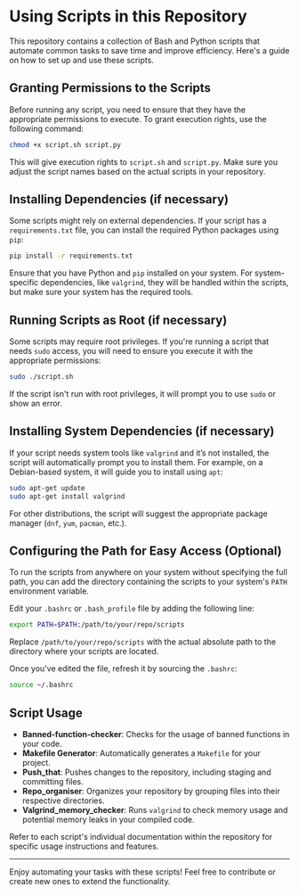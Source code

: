 
# Using Scripts in this Repository

This repository contains a collection of Bash and Python scripts that automate common tasks to save time and improve efficiency. Here's a guide on how to set up and use these scripts.

## Granting Permissions to the Scripts

Before running any script, you need to ensure that they have the appropriate permissions to execute. To grant execution rights, use the following command:

```bash
chmod +x script.sh script.py
```

This will give execution rights to `script.sh` and `script.py`. Make sure you adjust the script names based on the actual scripts in your repository.

## Installing Dependencies (if necessary)

Some scripts might rely on external dependencies. If your script has a `requirements.txt` file, you can install the required Python packages using `pip`:

```bash
pip install -r requirements.txt
```

Ensure that you have Python and `pip` installed on your system. For system-specific dependencies, like `valgrind`, they will be handled within the scripts, but make sure your system has the required tools.

## Running Scripts as Root (if necessary)

Some scripts may require root privileges. If you're running a script that needs `sudo` access, you will need to ensure you execute it with the appropriate permissions:

```bash
sudo ./script.sh
```

If the script isn't run with root privileges, it will prompt you to use `sudo` or show an error.

## Installing System Dependencies (if necessary)

If your script needs system tools like `valgrind` and it’s not installed, the script will automatically prompt you to install them. For example, on a Debian-based system, it will guide you to install using `apt`:

```bash
sudo apt-get update
sudo apt-get install valgrind
```

For other distributions, the script will suggest the appropriate package manager (`dnf`, `yum`, `pacman`, etc.).

## Configuring the Path for Easy Access (Optional)

To run the scripts from anywhere on your system without specifying the full path, you can add the directory containing the scripts to your system's `PATH` environment variable.

Edit your `.bashrc` or `.bash_profile` file by adding the following line:

```bash
export PATH=$PATH:/path/to/your/repo/scripts
```

Replace `/path/to/your/repo/scripts` with the actual absolute path to the directory where your scripts are located.

Once you've edited the file, refresh it by sourcing the `.bashrc`:

```bash
source ~/.bashrc
```

## Script Usage

- **Banned-function-checker**: Checks for the usage of banned functions in your code.
- **Makefile Generator**: Automatically generates a `Makefile` for your project.
- **Push_that**: Pushes changes to the repository, including staging and committing files.
- **Repo_organiser**: Organizes your repository by grouping files into their respective directories.
- **Valgrind_memory_checker**: Runs `valgrind` to check memory usage and potential memory leaks in your compiled code.

Refer to each script's individual documentation within the repository for specific usage instructions and features.

---

Enjoy automating your tasks with these scripts! Feel free to contribute or create new ones to extend the functionality.